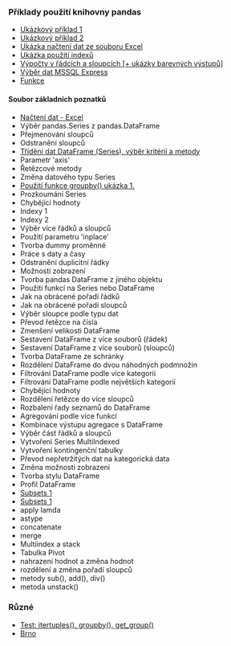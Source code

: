 ### Příklady použití knihovny pandas<br>
- <a href = 'https://nbviewer.jupyter.org/github/mh-Root/python_pandas_jupyter/blob/master/pandas_tutorial_1.ipynb'>Ukázkový příklad 1</a><br>
- <a href = 'https://nbviewer.jupyter.org/github/mh-Root/python_pandas_jupyter/blob/master/pandas_tutorial_2.ipynb'>Ukázkový příklad 2</a><br>
- <a href = 'https://nbviewer.jupyter.org/github/mh-Root/python_pandas_jupyter/blob/master/excel_tutorial.ipynb'>Ukázka načtení dat ze souboru Excel</a><br>
- <a href = 'https://nbviewer.jupyter.org/github/mh-Root/python_pandas_jupyter/blob/master/indexy_1.ipynb'>Ukázka použití indexů</a><br>
- <a href = 'https://nbviewer.jupyter.org/github/mh-Root/python_pandas_jupyter/blob/master/calculated_columns.ipynb'>Výpočty v řádcích a sloupcích [+ ukázky barevných výstupů]</a><br>
- <a href = 'https://nbviewer.jupyter.org/github/mh-Root/python_pandas_jupyter/blob/master/mssql_data_selection.ipynb'>Výběr dat MSSQL Express</a><br>
- <a href = 'https://nbviewer.jupyter.org/github/mh-Root/python_pandas_jupyter/blob/master/dataframe_functions.ipynb'>Funkce</a><br>
#### Soubor základních poznatků<br>
- <a href = 'https://nbviewer.jupyter.org/github/mh-Root/python_pandas_jupyter/blob/master/02_read_tabular_data.ipynb'>Načtení dat - Excel</a><br>
- Výběr pandas.Series z pandas.DataFrame<br>
- Přejmenování sloupců<br>
- Odstranění sloupců<br>
- <a href = 'https://nbviewer.jupyter.org/github/mh-Root/python_pandas_jupyter/blob/master/sorting_data_1.ipynb'>Třídění dat DataFrame (Series), výběr kritérií a metody</a><br>
- Parametr 'axis'<br>
- Řetězcové metody<br>
- Změna datového typu Series<br>
- <a href = 'https://nbviewer.jupyter.org/github/mh-Root/python_pandas_jupyter/blob/master/pandas_groupby.ipynb'>Použití funkce groupby() ukázka 1.</a><br>
- Prozkoumání Series<br>
- Chybějící hodnoty<br>
- Indexy 1<br>
- Indexy 2<br>
- Výběr více řádků a sloupců<br>
- Použití parametru 'inplace'<br>
- Tvorba dummy proměnné<br>
- Práce s daty a časy<br>
- Odstranění duplicitní řádky<br>
- Možnosti zobrazení<br>
- Tvorba pandas DataFrame z jiného objektu<br>
- Použití funkcí na Series nebo DataFrame<br>
- Jak na obrácené pořadí řádků<br>
- Jak na obrácené pořadí sloupců<br>
- Výběr sloupce podle typu dat<br>
- Převod řetězce na čísla<br>
- Zmenšení velikosti DataFrame<br>
- Sestavení DataFrame z více souborů (řádek)<br>
- Sestavení DataFrame z více souborů (sloupců)<br>
- Tvorba DataFrame ze schránky<br>
- Rozdělení DataFrame do dvou náhodných podmnožin<br>
- Filtrování DataFrame podle více kategorií<br>
- Filtrování DataFrame podle největších kategorií<br>
- Chybějící hodnoty<br>
- Rozdělení řetězce do více sloupců<br>
- Rozbalení řady seznamů do DataFrame<br>
- Agregování podle více funkcí<br>
- Kombinace výstupu agregace s DataFrame<br>
- Výběr část řádků a sloupců<br>
- Vytvoření Series MultiIndexed<br>
- Vytvoření kontingenční tabulky<br>
- Převod nepřetržitých dat na kategorická data<br>
- Změna možnosti zobrazení<br>
- Tvorba stylu DataFrame<br>
- Profil DataFrame<br>
- <a href="https://nbviewer.jupyter.org/github/mh-Root/python_pandas_jupyter/blob/master/pd_selecting_subsets_1.ipynb">Subsets 1</a><br>
- <a href="https://nbviewer.jupyter.org/github/mh-Root/python_pandas_jupyter/blob/master/pd_selecting_subsets_2.ipynb">Subsets 1</a><br>
- apply lamda<br>
- astype<br>
- concatenate<br>
- merge<br>
- Multiindex a stack<br>
- Tabulka Pivot<br>
- nahrazení hodnot a změna hodnot<br>
- rozdělení a změna pořadí sloupců<br>
- metody sub(), add(), div()<br>
- metoda unstack()<br>

### Různé
- <a href="https://nbviewer.jupyter.org/github/mh-Root/python_pandas_jupyter/blob/master/test_for_itertuples_groupby.ipynb">Test: itertuples(), groupby(), get_group()</a>
- <a href="https://nbviewer.jupyter.org/github/mh-Root/python_pandas_jupyter/blob/master/brno2.ipynb">Brno</a>
